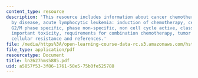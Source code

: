 ```yaml
---
content_type: resource
description: 'This resource includes information about cancer chemotherapy - effectiveness
  by disease, acute lymphocytic leukemia: induction of chemotherapy, cell cycle active,
  G2/M phase specific, phase non-specific, non cell cycle active, classification by
  important toxicity, requirements for combination chemotherapy, tumor host resistance,
  cellular resistance and references.'
file: /media/https%3A/open-learning-course-data-rc.s3.amazonaws.com/hst-151-principles-of-pharmacology-spring-2005/a5857f533f86176158e575b0fe525788_ln2627hms5885.pdf
file_type: application/pdf
resourcetype: Document
title: ln2627hms5885.pdf
uid: a5857f53-3f86-1761-58e5-75b0fe525788
---
```

